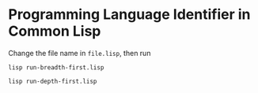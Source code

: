 # Programming Language Identifier in Common Lisp

Change the file name in `file.lisp`, then run

```
lisp run-breadth-first.lisp
```

```
lisp run-depth-first.lisp
```


